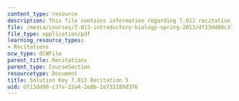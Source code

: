 ```yaml
---
content_type: resource
description: This file contains information regarding 7.013 recitation 5.
file: /media/courses/7-013-introductory-biology-spring-2013/df13dd80c37e22a42e8b2e732189d376_MIT7_013S12_RecitatSol_5.pdf
file_type: application/pdf
learning_resource_types:
- Recitations
ocw_type: OCWFile
parent_title: Recitations
parent_type: CourseSection
resourcetype: Document
title: Solution Key 7.013 Recitation 5
uid: df13dd80-c37e-22a4-2e8b-2e732189d376
---
```

